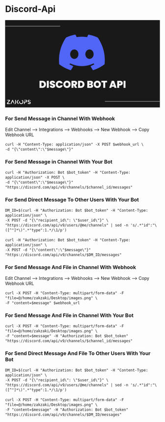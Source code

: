 # Discord-Api
![Discord-Bot-Api](https://raw.githubusercontent.com/zakery1369/pics/master/Discord-Bot-Api.png)

### For Send Message in Channel With Webhook
Edit Channel --> Integrations --> Webhooks --> New Webhook --> Copy Webhook URL

```
curl -H "Content-Type: application/json" -X POST $webhook_url \
-d "{\"content\":\"$message\"}"
```


### For Send Message in Channel With Your Bot

```
curl -H "Authorization: Bot $bot_token" -H "Content-Type: application/json" -X POST \
-d "{\"content\":\"$message\"}" "https://discord.com/api/v9/channels/$channel_id/messages"
```

### For Send Direct Message To Other Users With Your Bot

```
DM_ID=$(curl -H "Authorization: Bot $bot_token" -H "Content-Type: application/json" \
-X POST -d "{\"recipient_id\": \"$user_id\"}" \
"https://discord.com/api/v9/users/@me/channels" | sed -n 's/.*"id":"\([^"]*\)".*"type":1.*/\1/p')

curl -H "Authorization: Bot $bot_token" -H "Content-Type: application/json" \
-X POST -d "{\"content\":\"$message\"}" "https://discord.com/api/v9/channels/$DM_ID/messages"
```

### For Send Message And File in Channel With Webhook
Edit Channel --> Integrations --> Webhooks --> New Webhook --> Copy Webhook URL

```
curl -X POST -H "Content-Type: multipart/form-data" -F "file=@/home/zakzaki/Desktop/images.png" \
-F "content=$message" $webhook_url
```

### For Send Message And File in Channel With Your Bot

```
curl -X POST -H "Content-Type: multipart/form-data" -F "file=@/home/zakzaki/Desktop/images.png" \
-F "content=$message" -H "Authorization: Bot $bot_token" "https://discord.com/api/v9/channels/$channel_id/messages"
```

### For Send Direct Message And File To Other Users With Your Bot

```
DM_ID=$(curl -H "Authorization: Bot $bot_token" -H "Content-Type: application/json" \
-X POST -d "{\"recipient_id\": \"$user_id\"}" \
"https://discord.com/api/v9/users/@me/channels" | sed -n 's/.*"id":"\([^"]*\)".*"type":1.*/\1/p')

curl -X POST -H "Content-Type: multipart/form-data" -F "file=@/home/zakzaki/Desktop/images.png" \
-F "content=$message" -H "Authorization: Bot $bot_token" "https://discord.com/api/v9/channels/$DM_ID/messages"
```
